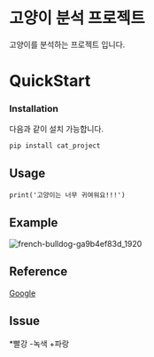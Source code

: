 # 고양이 분석 프로젝트  
고양이를 분석하는 프로젝트 입니다.  
# QuickStart  
### Installation  

다음과 같이 설치 가능합니다.  
```
pip install cat_project
```  
## Usage
```
print('고양이는 너무 귀여워요!!!')
```  
## Example  
![french-bulldog-ga9b4ef83d_1920](https://user-images.githubusercontent.com/124948836/218047366-8bd00d6a-de9b-4d96-a1d9-54d597881478.jpg)  

## Reference  
[Google](http://www.google.co.kr)  
## Issue  
*빨강
  -녹색
    +파랑


